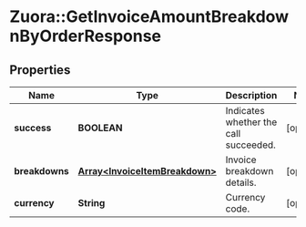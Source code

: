 # Zuora::GetInvoiceAmountBreakdownByOrderResponse

## Properties
Name | Type | Description | Notes
------------ | ------------- | ------------- | -------------
**success** | **BOOLEAN** | Indicates whether the call succeeded. | [optional] 
**breakdowns** | [**Array&lt;InvoiceItemBreakdown&gt;**](InvoiceItemBreakdown.md) | Invoice breakdown details. | [optional] 
**currency** | **String** | Currency code. | [optional] 


